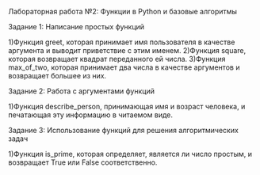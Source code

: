 Лабораторная работа №2: Функции в Python и базовые алгоритмы

Задание 1: Написание простых функций

1)Функция greet, которая принимает имя пользователя в качестве аргумента и выводит приветствие с этим именем.
2)Функция square, которая возвращает квадрат переданного ей числа.
3)Функция max_of_two, которая принимает два числа в качестве аргументов и возвращает большее из них.
 
Задание 2: Работа с аргументами функций

1)Функция describe_person, принимающая имя и возраст человека, и печатающая эту информацию в читаемом виде.  

Задание 3: Использование функций для решения алгоритмических задач

1)Функция is_prime, которая определяет, является ли число простым, и возвращает True или False соответственно.
